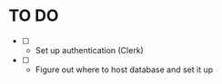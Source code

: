 # TO DO
- [ ] - Set up authentication (Clerk)
- [ ] - Figure out where to host database and set it up
